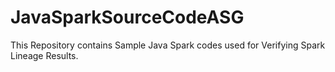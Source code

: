 # JavaSparkSourceCodeASG
This Repository contains Sample Java Spark codes used for Verifying Spark Lineage Results.

